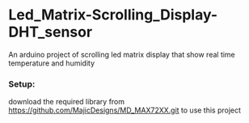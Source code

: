 # Led_Matrix-Scrolling_Display-DHT_sensor

An arduino project of scrolling led matrix display that show real time temperature and humidity


### Setup:
download the required library from https://github.com/MajicDesigns/MD_MAX72XX.git
to use this project